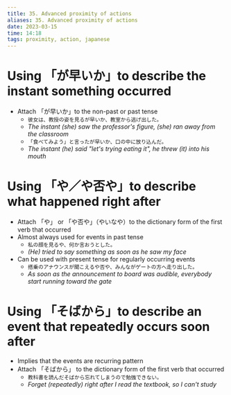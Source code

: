 ```yaml
---
title: 35. Advanced proximity of actions
aliases: 35. Advanced proximity of actions
date: 2023-03-15
time: 14:18
tags: proximity, action, japanese
---
```


# Using 「が早いか」to describe the instant something occurred

-   Attach 「が早いか」to the non-past or past tense
    -   `彼女は、教授の姿を見るが早いか、教室から逃げ出した。`
    -   _The instant (she) saw the professor's figure, (she) ran away from the classroom_
    -   `「食べてみよう」と言ったが早いか、口の中に放り込んだ。`
    -   _The instant (he) said "let's trying eating it", he threw (it) into his mouth_

# Using 「や／や否や」to describe what happened right after

-   Attach 「や」 or 「や否や」（やいなや）to the dictionary form of the first verb that occurred
-   Almost always used for events in past tense
    -   `私の顔を見るや、何か言おうとした。`
    -   _(He) tried to say something as soon as he saw my face_
-   Can be used with present tense for regularly occurring events
    -   `搭乗のアナウンスが聞こえるや否や、みんながゲートの方へ走り出した。`
    -   _As soon as the announcement to board was audible, everybody start running toward the gate_

# Using 「そばから」to describe an event that repeatedly occurs soon after

-   Implies that the events are recurring pattern
-   Attach 「そばから」 to the dictionary form of the first verb that occurred
    -   `教科書を読んだそばから忘れてしまうので勉強できない。`
    -   _Forget (repeatedly) right after I read the textbook, so I can't study_